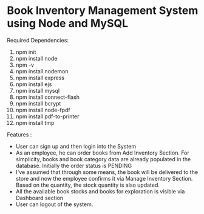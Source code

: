 # Book Inventory Management System using Node and MySQL

Required Dependencies:
1. npm init
2. npm install node
3. npm -v
4. npm install nodemon 
5. npm install express
6. npm install ejs
7. npm install mysql
8. npm install connect-flash
9. npm install bcrypt
10. npm install node-fpdf
11. npm install pdf-to-printer
12. npm install tmp

Features :
- User can sign up and then login into the System
- As an employee, he can order books from Add Inventory Section. For simplicity, books and book category data are already populated in the database. 
  Initially the order status is PENDING
- I've assumed that through some means, the book will be delivered to the store and now the employee confirms it via Manage Inventory Section. 
  Based on the quantity, the stock quantity is also updated. 
- All the available book stocks and books for exploration is visible via Dashboard section
- User can logout of the system.
